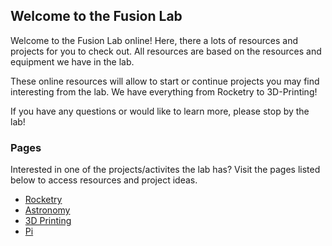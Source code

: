 ## Welcome to the Fusion Lab

Welcome to the Fusion Lab online! Here, there a lots of resources and projects for you to check out. All resources are based on the resources and equipment we have in the lab.

These online resources will allow to start or continue projects you may find interesting from the lab. We have everything from Rocketry to 3D-Printing! 

If you have any questions or would like to learn more, please stop by the lab!



### Pages

Interested in one of the projects/activites the lab has? Visit the pages listed below to access resources and project ideas.

- [Rocketry](pages/rocketry.md)
- [Astronomy](pages/astronomy.md)
- [3D Printing](pages/print.md)
- [Pi](pages/pi.md)

